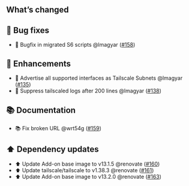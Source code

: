 ## What’s changed

## 🐛 Bug fixes

- 🐛 Bugfix in migrated S6 scripts @lmagyar ([#158](https://github.com/hassio-addons/addon-tailscale/pull/158))

## 🚀 Enhancements

- 🚀 Advertise all supported interfaces as Tailscale Subnets @lmagyar ([#135](https://github.com/hassio-addons/addon-tailscale/pull/135))
- 🚀 Suppress tailscaled logs after 200 lines @lmagyar ([#138](https://github.com/hassio-addons/addon-tailscale/pull/138))

## 📚 Documentation

- 📚 Fix broken URL @wrt54g ([#159](https://github.com/hassio-addons/addon-tailscale/pull/159))

## ⬆️ Dependency updates

- ⬆️ Update Add-on base image to v13.1.5 @renovate ([#160](https://github.com/hassio-addons/addon-tailscale/pull/160))
- ⬆️ Update tailscale/tailscale to v1.38.3 @renovate ([#161](https://github.com/hassio-addons/addon-tailscale/pull/161))
- ⬆️ Update Add-on base image to v13.2.0 @renovate ([#163](https://github.com/hassio-addons/addon-tailscale/pull/163))
